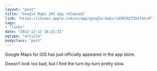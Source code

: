 ```yaml
---
layout: "post"
title: "Google Maps iOS app released"
link: "https://itunes.apple.com/us/app/google-maps/id585027354?mt=8"
tags: 
- "links"
date: "2012-12-13 16:21:31"
ogtype: "article"
bodyclass: "post"
---
```


Google Maps for iOS has just officially appeared in the app store.

Doesn’t look too bad, but I find the turn-by-turn pretty slow.